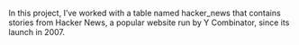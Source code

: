 In this project, I’ve worked with a table named hacker_news that contains stories from Hacker News, a popular website run by Y Combinator, since its launch in 2007.
